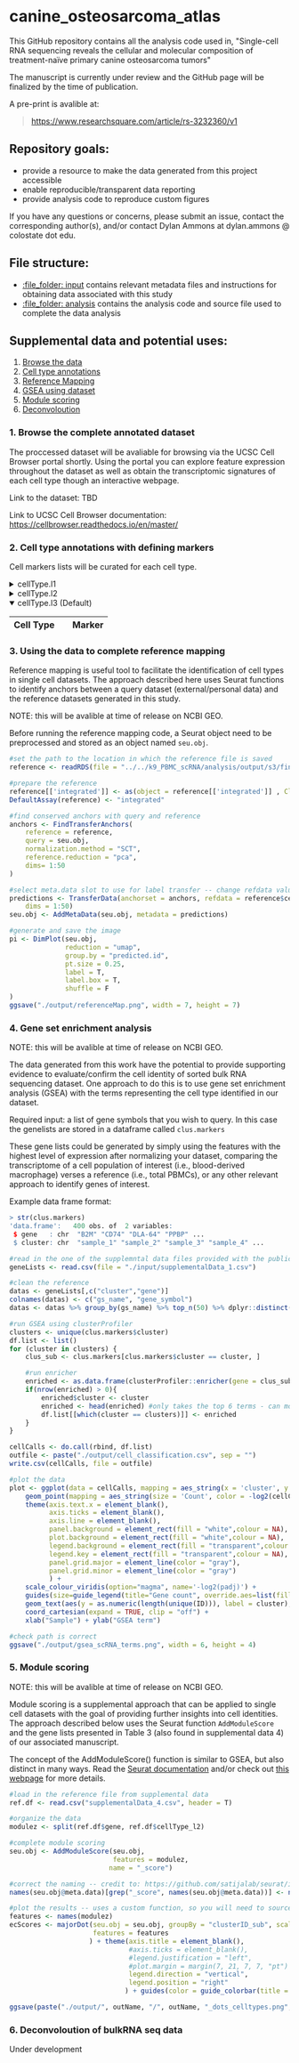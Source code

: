 # canine_osteosarcoma_atlas

This GitHub repository contains all the analysis code used in, "Single-cell RNA sequencing reveals the cellular and molecular composition of treatment-naïve primary canine osteosarcoma tumors"

The manuscript is currently under review and the GitHub page will be finalized by the time of publication.

A pre-print is avalible at:
> https://www.researchsquare.com/article/rs-3232360/v1

## Repository goals: 
- provide a resource to make the data generated from this project accessible
- enable reproducible/transparent data reporting
- provide analysis code to reproduce custom figures

If you have any questions or concerns, please submit an issue, contact the corresponding author(s), and/or contact Dylan Ammons at dylan.ammons @ colostate dot edu.

## File structure:
- [:file\_folder: input](/input) contains relevant metadata files and instructions for obtaining data associated with this study
- [:file\_folder: analysis](/analysis) contains the analysis code and source file used to complete the data analysis

## Supplemental data and potential uses:
1. [Browse the data](#1-browse-the-complete-annotated-dataset)
1. [Cell type annotations](#2-cell-type-annotations-with-defining-markers)
1. [Reference Mapping](#3-using-the-data-to-complete-reference-mapping)
1. [GSEA using dataset](#4-gene-set-enrichment-analysis)
1. [Module scoring](#5-module-scoring)
1. [Deconvoloution](#6-deconvoloution-of-bulkRNA-seq-data)

### 1. Browse the complete annotated dataset

The proccessed dataset will be avaliable for browsing via the UCSC Cell Browser portal shortly.
Using the portal you can explore feature expression throughout the dataset as well as obtain the transcriptomic signatures of each cell type though an interactive webpage.

Link to the dataset: TBD

Link to UCSC Cell Browser documentation: https://cellbrowser.readthedocs.io/en/master/

### 2. Cell type annotations with defining markers

Cell markers lists will be curated for each cell type.

<details><summary>cellType.l1</summary>
<p>
  
|Cell Type         |Marker                                                             |
|------------------|-------------------------------------------------------------------|

  
</p>
</details>

<details><summary>cellType.l2</summary>
<p>

|Cell type         |                                                                    |Marker                                                              |
|------------------|--------------------------------------------------------------------|--------------------------------------------------------------------|

</p>
</details>

<details open><summary>cellType.l3 (Default)</summary>
<p>

|Cell Type     |                       |Marker                                                                   |
|--------------|-----------------------|-------------------------------------------------------------------------|


</p>
</details>

### 3. Using the data to complete reference mapping
Reference mapping is useful tool to facilitate the identification of cell types in single cell datasets. The approach described here uses Seurat functions to identify anchors between a query dataset (external/personal data) and the reference datasets generated in this study.

NOTE: this will be avalible at time of release on NCBI GEO.

Before running the reference mapping code, a Seurat object need to be preprocessed and stored as an object named `seu.obj`.
```r
#set the path to the location in which the reference file is saved
reference <- readRDS(file = "../../k9_PBMC_scRNA/analysis/output/s3/final_dataSet_HvO.rds")

#prepare the reference
reference[['integrated']] <- as(object = reference[['integrated']] , Class = "SCTAssay")
DefaultAssay(reference) <- "integrated"

#find conserved anchors with query and reference
anchors <- FindTransferAnchors(
    reference = reference,
    query = seu.obj,
    normalization.method = "SCT",
    reference.reduction = "pca",
    dims= 1:50
)

#select meta.data slot to use for label transfer -- change refdata value to use alternate labels (i.e., refdata = reference$celltype.l1)
predictions <- TransferData(anchorset = anchors, refdata = reference$celltype.l3,
    dims = 1:50)
seu.obj <- AddMetaData(seu.obj, metadata = predictions)

#generate and save the image
pi <- DimPlot(seu.obj, 
              reduction = "umap", 
              group.by = "predicted.id",
              pt.size = 0.25,
              label = T,
              label.box = T,
              shuffle = F
)
ggsave("./output/referenceMap.png", width = 7, height = 7)
```

### 4. Gene set enrichment analysis

NOTE: this will be avalible at time of release on NCBI GEO.

The data generated from this work have the potential to provide supporting evidence to evaluate/confirm the cell identity of sorted bulk RNA sequencing dataset. One approach to do this is to use gene set enrichment analysis (GSEA) with the terms representing the cell type identified in our dataset.

Required input: a list of gene symbols that you wish to query. In this case the genelists are stored in a dataframe called `clus.markers`

These gene lists could be generated by simply using the features with the highest level of expression after normalizing your dataset, comparing the transcriptome of a cell population of interest (i.e., blood-derived macrophage) verses a reference (i.e., total PBMCs), or any other relevant approach to identify genes of interest.

Example data frame format:

```r
> str(clus.markers)
'data.frame':   400 obs. of  2 variables:
 $ gene   : chr  "B2M" "CD74" "DLA-64" "PPBP" ...
 $ cluster: chr  "sample_1" "sample_2" "sample_3" "sample_4" ...
```

```r
#read in the one of the supplemntal data files provided with the publication
geneLists <- read.csv(file = "./input/supplementalData_1.csv")

#clean the reference
datas <- geneLists[,c("cluster","gene")]
colnames(datas) <- c("gs_name", "gene_symbol")
datas <- datas %>% group_by(gs_name) %>% top_n(50) %>% dplyr::distinct(gene_symbol) %>% as.data.frame()

#run GSEA using clusterProfiler
clusters <- unique(clus.markers$cluster)
df.list <- list()
for (cluster in clusters) {
    clus_sub <- clus.markers[clus.markers$cluster == cluster, ]

    #run enricher
    enriched <- as.data.frame(clusterProfiler::enricher(gene = clus_sub$gene, TERM2GENE = datas, pvalueCutoff = 1))
    if(nrow(enriched) > 0){
        enriched$cluster <- cluster
        enriched <- head(enriched) #only takes the top 6 terms - can modify if desired
        df.list[[which(cluster == clusters)]] <- enriched
    }
}

cellCalls <- do.call(rbind, df.list)
outfile <- paste("./output/cell_classification.csv", sep = "")
write.csv(cellCalls, file = outfile)

#plot the data
plot <- ggplot(data = cellCalls, mapping = aes_string(x = 'cluster', y = 'ID')) +
    geom_point(mapping = aes_string(size = 'Count', color = -log2(cellCalls$p.adjust))) +
    theme(axis.text.x = element_blank(),
          axis.ticks = element_blank(),
          axis.line = element_blank(),
          panel.background = element_rect(fill = "white",colour = NA),
          plot.background = element_rect(fill = "white",colour = NA),
          legend.background = element_rect(fill = "transparent",colour = NA),
          legend.key = element_rect(fill = "transparent",colour = NA),
          panel.grid.major = element_line(color = "gray"), 
          panel.grid.minor = element_line(color = "gray")
          ) + 
    scale_colour_viridis(option="magma", name='-log2(padj)') +
    guides(size=guide_legend(title="Gene count", override.aes=list(fill=NA))) +
    geom_text(aes(y = as.numeric(length(unique(ID))), label = cluster), size = 3.5,vjust = -.3, angle=45, hjust = -0.1) +
    coord_cartesian(expand = TRUE, clip = "off") +
    xlab("Sample") + ylab("GSEA term")

#check path is correct
ggsave("./output/gsea_scRNA_terms.png", width = 6, height = 4)
```

### 5. Module scoring

NOTE: this will be avalible at time of release on NCBI GEO.

Module scoring is a supplemental approach that can be applied to single cell datasets with the goal of providing further insights into cell identities. The approach described below uses the Seurat function `AddModuleScore` and the gene lists presented in Table 3 (also found in supplemental data 4) of our associated manuscript. 

The concept of the AddModuleScore() function is similar to GSEA, but also distinct in many ways. Read the [Seurat documentation](https://satijalab.org/seurat/reference/addmodulescore) and/or check out [this webpage](https://www.waltermuskovic.com/2021/04/15/seurat-s-addmodulescore-function/) for more details.

```r
#load in the reference file from supplemental data
ref.df <- read.csv("supplementalData_4.csv", header = T)

#organize the data
modulez <- split(ref.df$gene, ref.df$cellType_l2)

#complete module scoring
seu.obj <- AddModuleScore(seu.obj,
                          features = modulez,
                         name = "_score")

#correct the naming -- credit to: https://github.com/satijalab/seurat/issues/2559
names(seu.obj@meta.data)[grep("_score", names(seu.obj@meta.data))] <- names(modulez)

#plot the results -- uses a custom function, so you will need to source the customFeunctions.R file. Alt: can also be visulized with FeaturePlot() or DotPlot()
features <- names(modulez)
ecScores <- majorDot(seu.obj = seu.obj, groupBy = "clusterID_sub", scale = T,
                     features = features
                    ) + theme(axis.title = element_blank(),
                              #axis.ticks = element_blank(),
                              #legend.justification = "left",
                              #plot.margin = margin(7, 21, 7, 7, "pt")
                              legend.direction = "vertical",
                              legend.position = "right"
                             ) + guides(color = guide_colorbar(title = 'Scaled\nenrichment\nscore')) + guides(size = guide_legend(nrow = 3, byrow = F, title = 'Percent\nenriched'))

ggsave(paste("./output/", outName, "/", outName, "_dots_celltypes.png", sep = ""),width = 10,height=6)
```

### 6. Deconvoloution of bulkRNA seq data

Under development

